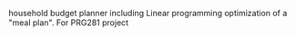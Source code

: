 household budget planner including Linear programming optimization of a "meal plan".
For PRG281 project
